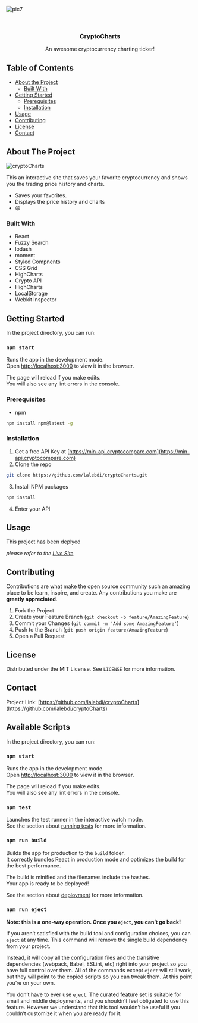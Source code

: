 <!-- PROJECT LOGO -->
![pic7](https://user-images.githubusercontent.com/67381036/95082775-91e85080-06e9-11eb-81af-651b550d988b.jpg)

<br />
<p align="center">
  

  <h3 align="center">CryptoCharts</h3>

  <p align="center">
    An awesome cryptocurrency charting ticker!
    
  </p>
</p>



<!-- TABLE OF CONTENTS -->
## Table of Contents

* [About the Project](#about-the-project)
  * [Built With](#built-with)
* [Getting Started](#getting-started)
  * [Prerequisites](#prerequisites)
  * [Installation](#installation)
* [Usage](#usage)
* [Contributing](#contributing)
* [License](#license)
* [Contact](#contact)




<!-- ABOUT THE PROJECT -->
## About The Project

![cryptoCharts](https://user-images.githubusercontent.com/67381036/95032041-fb834300-0686-11eb-95c5-f545ba75ced5.gif)


This an interactive site that saves your favorite cryptocurrency and shows you the trading price history and charts.


* Saves your favorites.
* Displays the price history and charts
*  :smile:



### Built With

* React
* Fuzzy Search
* lodash
* moment
* Styled Compnents
* CSS Grid
* HighCharts
* Crypto API
* HighCharts
* LocalStorage
* Webkit Inspector



<!-- GETTING STARTED -->
## Getting Started

In the project directory, you can run:

### `npm start`

Runs the app in the development mode.<br />
Open [http://localhost:3000](http://localhost:3000) to view it in the browser.

The page will reload if you make edits.<br />
You will also see any lint errors in the console.

### Prerequisites


* npm
```sh
npm install npm@latest -g
```

### Installation

1. Get a free API Key at [https://min-api.cryptocompare.com](https://min-api.cryptocompare.com)
2. Clone the repo
```sh
git clone https://github.com/lalebdi/cryptoCharts.git
```
3. Install NPM packages
```sh
npm install
```
4. Enter your API 




<!-- USAGE EXAMPLES -->
## Usage

This project has been deplyed

_please refer to the [Live Site](https://5f552ffdcbf55b28043a2301--epic-ride-b0dd1f.netlify.app)_




<!-- CONTRIBUTING -->
## Contributing

Contributions are what make the open source community such an amazing place to be learn, inspire, and create. Any contributions you make are **greatly appreciated**.

1. Fork the Project
2. Create your Feature Branch (`git checkout -b feature/AmazingFeature`)
3. Commit your Changes (`git commit -m 'Add some AmazingFeature'`)
4. Push to the Branch (`git push origin feature/AmazingFeature`)
5. Open a Pull Request



<!-- LICENSE -->
## License

Distributed under the MIT License. See `LICENSE` for more information.



<!-- CONTACT -->
## Contact


Project Link: [https://github.com/lalebdi/cryptoCharts](https://github.com/lalebdi/cryptoCharts)





## Available Scripts

In the project directory, you can run:

### `npm start`

Runs the app in the development mode.<br />
Open [http://localhost:3000](http://localhost:3000) to view it in the browser.

The page will reload if you make edits.<br />
You will also see any lint errors in the console.

### `npm test`

Launches the test runner in the interactive watch mode.<br />
See the section about [running tests](https://facebook.github.io/create-react-app/docs/running-tests) for more information.

### `npm run build`

Builds the app for production to the `build` folder.<br />
It correctly bundles React in production mode and optimizes the build for the best performance.

The build is minified and the filenames include the hashes.<br />
Your app is ready to be deployed!

See the section about [deployment](https://facebook.github.io/create-react-app/docs/deployment) for more information.

### `npm run eject`

**Note: this is a one-way operation. Once you `eject`, you can’t go back!**

If you aren’t satisfied with the build tool and configuration choices, you can `eject` at any time. This command will remove the single build dependency from your project.

Instead, it will copy all the configuration files and the transitive dependencies (webpack, Babel, ESLint, etc) right into your project so you have full control over them. All of the commands except `eject` will still work, but they will point to the copied scripts so you can tweak them. At this point you’re on your own.

You don’t have to ever use `eject`. The curated feature set is suitable for small and middle deployments, and you shouldn’t feel obligated to use this feature. However we understand that this tool wouldn’t be useful if you couldn’t customize it when you are ready for it.
